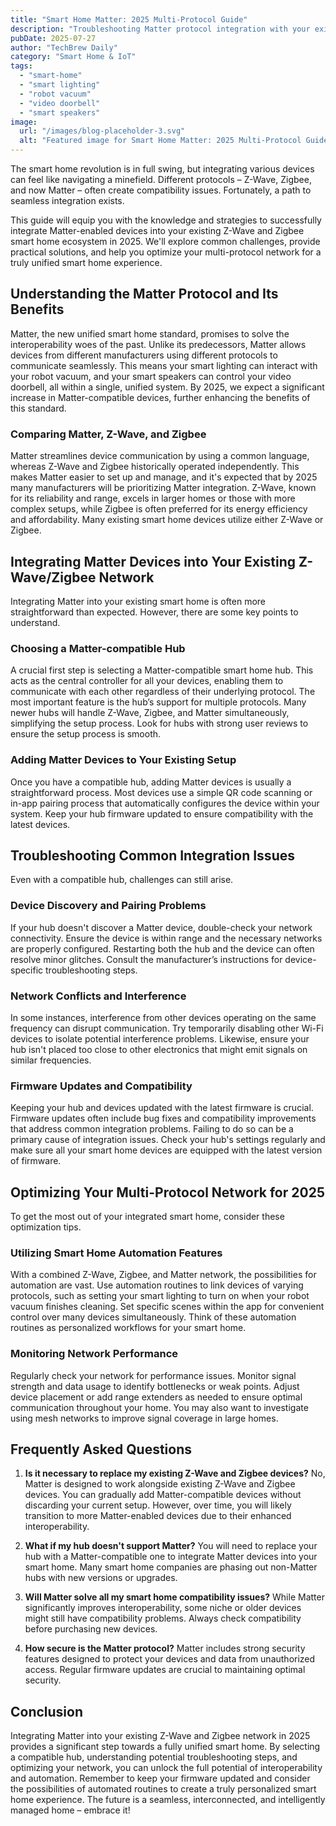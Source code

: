 ```yaml
---
title: "Smart Home Matter: 2025 Multi-Protocol Guide"
description: "Troubleshooting Matter protocol integration with your existing Z-Wave & Zigbee smart lighting, robot vacuums, and video doorbells? This complete guide helps optimize your multi-protocol network for seamless smart home control.  Read now!"
pubDate: 2025-07-27
author: "TechBrew Daily"
category: "Smart Home & IoT"
tags:
  - "smart-home"
  - "smart lighting"
  - "robot vacuum"
  - "video doorbell"
  - "smart speakers"
image:
  url: "/images/blog-placeholder-3.svg"
  alt: "Featured image for Smart Home Matter: 2025 Multi-Protocol Guide"
---
```


The smart home revolution is in full swing, but integrating various devices can feel like navigating a minefield.  Different protocols – Z-Wave, Zigbee, and now Matter – often create compatibility issues.  Fortunately, a path to seamless integration exists.


This guide will equip you with the knowledge and strategies to successfully integrate Matter-enabled devices into your existing Z-Wave and Zigbee smart home ecosystem in 2025.  We'll explore common challenges, provide practical solutions, and help you optimize your multi-protocol network for a truly unified smart home experience.


## Understanding the Matter Protocol and Its Benefits

Matter, the new unified smart home standard, promises to solve the interoperability woes of the past.  Unlike its predecessors, Matter allows devices from different manufacturers using different protocols to communicate seamlessly.  This means your smart lighting can interact with your robot vacuum, and your smart speakers can control your video doorbell, all within a single, unified system.  By 2025, we expect a significant increase in Matter-compatible devices, further enhancing the benefits of this standard.


### Comparing Matter, Z-Wave, and Zigbee

Matter streamlines device communication by using a common language, whereas Z-Wave and Zigbee historically operated independently.  This makes Matter easier to set up and manage, and it's expected that by 2025 many manufacturers will be prioritizing Matter integration. Z-Wave, known for its reliability and range, excels in larger homes or those with more complex setups, while Zigbee is often preferred for its energy efficiency and affordability. Many existing smart home devices utilize either Z-Wave or Zigbee.


## Integrating Matter Devices into Your Existing Z-Wave/Zigbee Network

Integrating Matter into your existing smart home is often more straightforward than expected.  However, there are some key points to understand.

### Choosing a Matter-compatible Hub

A crucial first step is selecting a Matter-compatible smart home hub. This acts as the central controller for all your devices, enabling them to communicate with each other regardless of their underlying protocol.  The most important feature is the hub’s support for multiple protocols.  Many newer hubs will handle Z-Wave, Zigbee, and Matter simultaneously, simplifying the setup process.  Look for hubs with strong user reviews to ensure the setup process is smooth.

### Adding Matter Devices to Your Existing Setup

Once you have a compatible hub, adding Matter devices is usually a straightforward process.  Most devices use a simple QR code scanning or in-app pairing process that automatically configures the device within your system.  Keep your hub firmware updated to ensure compatibility with the latest devices.


## Troubleshooting Common Integration Issues

Even with a compatible hub, challenges can still arise.

### Device Discovery and Pairing Problems

If your hub doesn't discover a Matter device, double-check your network connectivity.  Ensure the device is within range and the necessary networks are properly configured.  Restarting both the hub and the device can often resolve minor glitches.  Consult the manufacturer’s instructions for device-specific troubleshooting steps.

### Network Conflicts and Interference

In some instances, interference from other devices operating on the same frequency can disrupt communication.  Try temporarily disabling other Wi-Fi devices to isolate potential interference problems.  Likewise, ensure your hub isn't placed too close to other electronics that might emit signals on similar frequencies.

### Firmware Updates and Compatibility

Keeping your hub and devices updated with the latest firmware is crucial.  Firmware updates often include bug fixes and compatibility improvements that address common integration problems.  Failing to do so can be a primary cause of integration issues.  Check your hub's settings regularly and make sure all your smart home devices are equipped with the latest version of firmware.


## Optimizing Your Multi-Protocol Network for 2025

To get the most out of your integrated smart home, consider these optimization tips.

### Utilizing Smart Home Automation Features

With a combined Z-Wave, Zigbee, and Matter network, the possibilities for automation are vast.  Use automation routines to link devices of varying protocols, such as setting your smart lighting to turn on when your robot vacuum finishes cleaning.  Set specific scenes within the app for convenient control over many devices simultaneously.  Think of these automation routines as personalized workflows for your smart home.

### Monitoring Network Performance

Regularly check your network for performance issues.  Monitor signal strength and data usage to identify bottlenecks or weak points.  Adjust device placement or add range extenders as needed to ensure optimal communication throughout your home. You may also want to investigate using mesh networks to improve signal coverage in large homes.


## Frequently Asked Questions

1. **Is it necessary to replace my existing Z-Wave and Zigbee devices?** No, Matter is designed to work alongside existing Z-Wave and Zigbee devices.  You can gradually add Matter-compatible devices without discarding your current setup. However, over time, you will likely transition to more Matter-enabled devices due to their enhanced interoperability.

2. **What if my hub doesn't support Matter?**  You will need to replace your hub with a Matter-compatible one to integrate Matter devices into your smart home.  Many smart home companies are phasing out non-Matter hubs with new versions or upgrades.

3. **Will Matter solve all my smart home compatibility issues?** While Matter significantly improves interoperability, some niche or older devices might still have compatibility problems.  Always check compatibility before purchasing new devices.

4. **How secure is the Matter protocol?** Matter includes strong security features designed to protect your devices and data from unauthorized access.  Regular firmware updates are crucial to maintaining optimal security.


## Conclusion

Integrating Matter into your existing Z-Wave and Zigbee network in 2025 provides a significant step towards a fully unified smart home.  By selecting a compatible hub, understanding potential troubleshooting steps, and optimizing your network, you can unlock the full potential of interoperability and automation.  Remember to keep your firmware updated and consider the possibilities of automated routines to create a truly personalized smart home experience.  The future is a seamless, interconnected, and intelligently managed home – embrace it!